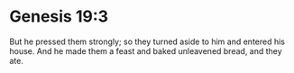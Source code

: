 # Genesis 19:3

But he pressed them strongly; so they turned aside to him and entered his house. And he made them a feast and baked unleavened bread, and they ate.
